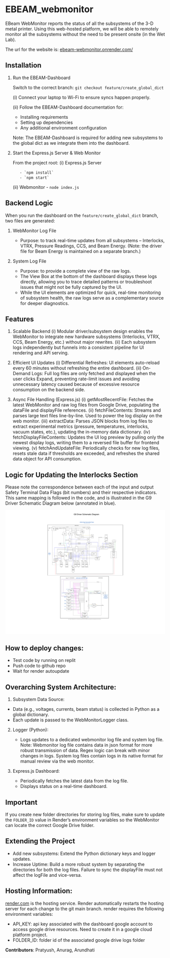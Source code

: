 # EBEAM_webmonitor
EBeam WebMonitor reports the status of all the subsystems of the 3-D metal printer. Using this web-hosted platform, we will be able to remotely monitor all the subsystems without the need to be present onsite (in the Wet Lab). 

The url for the website is: [ebeam-webmonitor.onrender.com/](https://ebeam-webmonitor.onrender.com/)

## Installation
1. Run the EBEAM-Dashboard
   
   Switch to the correct branch: `git checkout feature/create_global_dict`
   
   (i) Connect your laptop to Wi-Fi to ensure syncs happen properly.
   
   (ii) Follow the EBEAM-Dashboard documentation for:
      - Installing requirements
      - Setting up dependencies
      - Any additional environment configuration
     
   Note: The EBEAM-Dashboard is required for adding new subsystems to the global dict as we integrate them into the dashboard.

3. Start the Express.js Server & Web Monitor
   
   From the project root:
      (i) Express.js Server
   
          - `npm install`
          - `npm start`
   
      (ii) Webmonitor
          - `node index.js`

## Backend Logic

When you run the dashboard on the `feature/create_global_dict` branch, two files are generated:

1) WebMonitor Log File
   - Purpose: to track real-time updates from all subsystems – Interlocks, VTRX, Pressure Readings, CCS, and Beam Energy.
     (Note: the driver file for Beam Energy is maintained on a separate branch.)

2) System Log File
   - Purpose: to provide a complete view of the raw logs.
   - The View Box at the bottom of the dashboard displays these logs directly, allowing you to trace detailed patterns or troubleshoot issues that might not be fully captured by the UI.
   - While the UI elements are optimized for quick, real-time monitoring of subsystem health, the raw logs serve as a complementary source for deeper diagnostics.
     
## Features

1) Scalable Backend
   (i) Modular driver/subsystem design enables the WebMonitor to integrate new hardware subsystems (Interlocks, VTRX, CCS, Beam Energy, etc.) without major rewrites.
   (ii) Each subsystem logs independently but funnels into a consistent pipeline for UI rendering and API serving.

2) Efficient UI Updates
   (i) Differential Refreshes: UI elements auto-reload every 60 minutes without refreshing the entire dashboard.
   (ii) On-Demand Logs: Full log files are only fetched and displayed when the user clicks Expand, preventing rate-limit issues and avoiding unnecessary latency caused because of excessive               resource consumption on the backend side.

3) Async File Handling (Express.js)
   (i) getMostRecentFile: Fetches the latest WebMonitor and raw log files from Google Drive, populating the dataFile and displayFile references.
   (ii) fetchFileContents: Streams and parses large text files line-by-line. Used to power the log display on the web monitor.
   (iii) extractData: Parses JSON blocks from log files to extract experimental metrics (pressure, temperatures, interlocks, vacuum states, etc.), updating the in-memory data dictionary.
   (iv) fetchDisplayFileContents: Updates the UI log preview by pulling only the newest display logs, writing them to a reversed file buffer for frontend viewing.
   (v) fetchAndUpdateFile: Periodically checks for new log files, resets stale data if thresholds are exceeded, and refreshes the shared data object for API consumption.


## Logic for Updating the Interlocks Section
Please note the correspondence between each of the input and output Safety Terminal Data Flags (bit numbers) and their respective indicators. This same mapping is followed in the code, and is illustrated in the G9 Driver Schematic Diagram below (annotated in blue).

![Annotated Schematic Diagram](schematic_diagram.svg)

## How to deploy changes:
- Test code by running on replit
- Push code to github repo
- Wait for render autoupdate

## Overarching System Architecture:
1) Subsystem Data Source:
  - Data (e.g., voltages, currents, beam status) is collected in Python as a global dictionary.
  - Each update is passed to the WebMonitorLogger class.

2) Logger (Python):
   - Logs updates to a dedicated webmonitor log file and system log file.
   Note: Webmonitor log file contains data in json format for more robust transmission of data. Regex logic can break with minor changes in logs. System log files contain logs in its native               format for manual review via the web monitor.

3) Express.js Dashboard:
   - Periodically fetches the latest data from the log file.
   - Displays status on a real-time dashboard.
  
## Important 
If you create new folder directories for storing log files, make sure to update the `FOLDER_ID` value in Render’s environment variables so the WebMonitor can locate the correct Google Drive folder.

## Extending the Project
- Add new subsystems: Extend the Python dictionary keys and logger updates.
- Increase Uptime: Build a more robust system by separating the directories for both the log files. Failure to sync the displayFile must not affect the logFile and vice-versa.
  
## Hosting Information:
[render.com](https://render.com/) is the hosting service. Render automatically restarts the hosting server for each change to the git main branch.
render requires the following environment variables:
 - API_KEY: api key associated with the dashboard google account to access google drive resources.
            Need to create it in a google cloud platform project.
 - FOLDER_ID: folder id of the associated google drive logs folder
   

**Contributors**: Pratyush, Anurag, Arundhati




